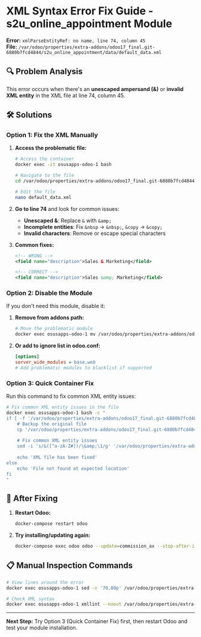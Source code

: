 # XML Syntax Error Fix Guide - s2u_online_appointment Module

**Error:** `xmlParseEntityRef: no name, line 74, column 45`  
**File:** `/var/odoo/properties/extra-addons/odoo17_final.git-6880b7fcd4844/s2u_online_appointment/data/default_data.xml`

## 🔍 **Problem Analysis**

This error occurs when there's an **unescaped ampersand (&)** or **invalid XML entity** in the XML file at line 74, column 45.

## 🛠️ **Solutions**

### **Option 1: Fix the XML Manually**

1. **Access the problematic file:**
   ```bash
   # Access the container
   docker exec -it osusapps-odoo-1 bash
   
   # Navigate to the file
   cd /var/odoo/properties/extra-addons/odoo17_final.git-6880b7fcd4844/s2u_online_appointment/data/
   
   # Edit the file
   nano default_data.xml
   ```

2. **Go to line 74** and look for common issues:
   - **Unescaped &**: Replace `&` with `&amp;`
   - **Incomplete entities**: Fix `&nbsp` → `&nbsp;`, `&copy` → `&copy;`
   - **Invalid characters**: Remove or escape special characters

3. **Common fixes:**
   ```xml
   <!-- WRONG -->
   <field name="description">Sales & Marketing</field>
   
   <!-- CORRECT -->
   <field name="description">Sales &amp; Marketing</field>
   ```

### **Option 2: Disable the Module**

If you don't need this module, disable it:

1. **Remove from addons path:**
   ```bash
   # Move the problematic module
   docker exec osusapps-odoo-1 mv /var/odoo/properties/extra-addons/odoo17_final.git-6880b7fcd4844/s2u_online_appointment /tmp/
   ```

2. **Or add to ignore list in odoo.conf:**
   ```ini
   [options]
   server_wide_modules = base,web
   # Add problematic modules to blacklist if supported
   ```

### **Option 3: Quick Container Fix**

Run this command to fix common XML entity issues:

```bash
# Fix common XML entity issues in the file
docker exec osusapps-odoo-1 bash -c "
if [ -f '/var/odoo/properties/extra-addons/odoo17_final.git-6880b7fcd4844/s2u_online_appointment/data/default_data.xml' ]; then
    # Backup the original file
    cp '/var/odoo/properties/extra-addons/odoo17_final.git-6880b7fcd4844/s2u_online_appointment/data/default_data.xml' '/tmp/default_data.xml.backup'
    
    # Fix common XML entity issues
    sed -i 's/&([^a-zA-Z#])/\&amp;\1/g' '/var/odoo/properties/extra-addons/odoo17_final.git-6880b7fcd4844/s2u_online_appointment/data/default_data.xml'
    
    echo 'XML file has been fixed'
else
    echo 'File not found at expected location'
fi
"
```

## 🔄 **After Fixing**

1. **Restart Odoo:**
   ```bash
   docker-compose restart odoo
   ```

2. **Try installing/updating again:**
   ```bash
   docker-compose exec odoo odoo --update=commission_ax --stop-after-init -d erposus
   ```

## 📋 **Manual Inspection Commands**

```bash
# View lines around the error
docker exec osusapps-odoo-1 sed -n '70,80p' /var/odoo/properties/extra-addons/odoo17_final.git-6880b7fcd4844/s2u_online_appointment/data/default_data.xml

# Check XML syntax
docker exec osusapps-odoo-1 xmllint --noout /var/odoo/properties/extra-addons/odoo17_final.git-6880b7fcd4844/s2u_online_appointment/data/default_data.xml
```

---

**Next Step:** Try Option 3 (Quick Container Fix) first, then restart Odoo and test your module installation.